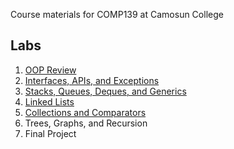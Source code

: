 Course materials for COMP139 at Camosun College

## Labs

1. [OOP Review](labs/review)
1. [Interfaces, APIs, and Exceptions](labs/interfaces)
1. [Stacks, Queues, Deques, and Generics](labs/deques)
1. [Linked Lists](labs/linked-lists)
1. [Collections and Comparators](labs/collections)
1. Trees, Graphs, and Recursion
1. Final Project
